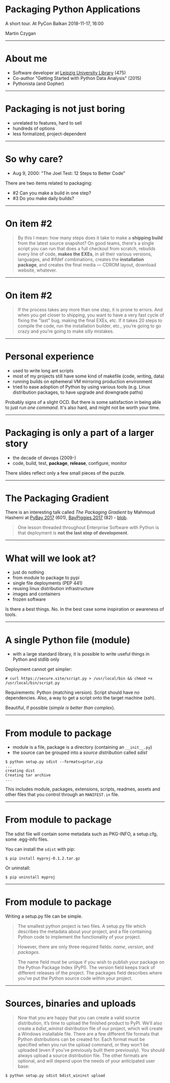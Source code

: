 # Packaging Python Applications

A short tour. At PyCon Balkan 2018-11-17, 16:00

Martin Czygan

----

# About me

* Software developer at [Leipzig University Library](https://www.ub.uni-leipzig.de/start/) (475)
* Co-author "Getting Started with Python Data Analysis" (2015)
* Pythonista (and Gopher)

----

# Packaging is not just boring

* unrelated to features, hard to sell
* hundreds of options
* less formalized, project-dependent

----

# So why care?

* Aug 9, 2000: "The Joel Test: 12 Steps to Better Code"

There are two items related to packaging:

* #2 Can you make a build in one step?
* #3 Do you make daily builds?

----

# On item #2

> By this I mean: how many steps does it take to make a **shipping build** from the
latest source snapshot? On good teams, there's a single script you can run that
does a full checkout from scratch, rebuilds every line of code, **makes the EXEs**,
in all their various versions, languages, and #ifdef combinations, creates the
**installation package**, and creates the final media — CDROM layout, download
website, whatever.

----

# On item #2

> If the process takes any more than one step, it is prone to errors. And when
> you get closer to shipping, you want to have a very fast cycle of fixing the
> "last" bug, making the final EXEs, etc. If it takes 20 steps to compile the
> code, run the installation builder, etc., you’re going to go crazy and you’re
> going to make silly mistakes.

----

# Personal experience

* used to write long ant scripts
* most of my projects still have some kind of makefile (code, writing, data)
* running builds on ephemeral VM mirroring production environment
* tried to ease adoption of Python by using various tools (e.g. Linux
  distribution packages, to have upgrade and downgrade paths)

Probably signs of a slight OCD. But there is some satisfaction in being able to
just run *one command*. It's also hard, and might not be worth your time.

----

# Packaging is only a part of a larger story

* the decade of devops (2009-)
* code, build, test, **package**, **release**, configure, monitor

There slides reflect only a few small pieces of the puzzle.

----

# The Packaging Gradient

There is an interesting talk called *The Packaging Gradient* by Mahmoud Hashemi
at [PyBay 2017](https://www.youtube.com/watch?v=iLVNWfPWAC8) (601), [BayPiggies
2017](https://www.youtube.com/watch?v=Q3LyPTTb81w) (82) -
[blob](https://sedimental.org/the_packaging_gradient.html).

> One lesson threaded throughout Enterprise Software with Python is that
> deployment is **not the last step of development**.

----

# What will we look at?

* just do nothing
* from module to package to pypi
* single file deployments (PEP 441)
* reusing linux distribution infrastructure
* images and containers
* frozen software

Is there a best things. No. In the best case some inspiration or awareness of
tools.

----

# A single Python file (module)

* with a large standard library, it is possible to write useful things in
  Python and stdlib only

Deployment cannot get simpler:

```
# curl https://secure.site/script.py > /usr/local/bin && chmod +x /usr/local/bin/script.py
```

Requirements: Python (matching version). Script should have no dependencies.
Also, a way to get a script onto the target machine (ssh).

Beautiful, if possible (*simple is better than complex*).

----

# From module to package

* module is a file, package is a directory (containing an `__init__.py`)
* the source can be grouped into a *source distribution* called *sdist*

```
$ python setup.py sdist --formats=gztar,zip
...
creating dist
Creating tar archive
...
```

This includes module, packages, extensions, scripts, readmes, assets and other
files that you control through an `MANIFEST.in` file.

----

# From module to package

The sdist file will contain some metadata such as PKG-INFO, a setup.cfg, some
.egg-info files.

You can install the `sdist` with pip:

```
$ pip install myproj-0.1.2.tar.gz
```

Or uninstall:

```
$ pip uninstall myproj
```

----

# From module to package

Writing a setup.py file can be simple.

> The smallest python project is two files. A setup.py file which describes the
> metadata about your project, and a file containing Python code to implement
> the functionality of your project.

> However, there are only three required fields: *name*, *version*, and *packages*.

> The name field must be unique if you wish to publish your package on the
> Python Package Index (PyPI). The version field keeps track of different
> releases of the project. The packages field describes where you’ve put the
> Python source code within your project.

----

# Sources, binaries and uploads

> Now that you are happy that you can create a valid source distribution, it’s
> time to upload the finished product to PyPI. We’ll also create a
> *bdist_wininst* distribution file of our project, which will create a Windows
> installable file. There are a few different file formats that Python
> distributions can be created for. Each format must be specified when you run
> the upload command, or they won’t be uploaded (even if you’ve previously
> built them previously). You should always upload a source distribution file.
> The other formats are optional, and will depend upon the needs of your
> anticipated user base:

```
$ python setup.py sdist bdist_wininst upload
```
